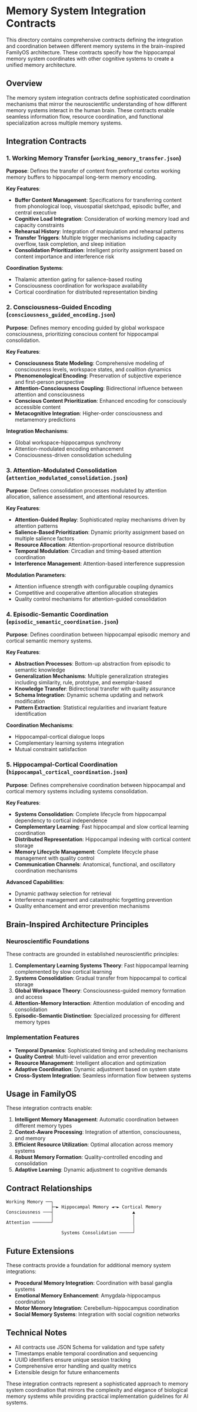 # Memory System Integration Contracts

This directory contains comprehensive contracts defining the integration and coordination between different memory systems in the brain-inspired FamilyOS architecture. These contracts specify how the hippocampal memory system coordinates with other cognitive systems to create a unified memory architecture.

## Overview

The memory system integration contracts define sophisticated coordination mechanisms that mirror the neuroscientific understanding of how different memory systems interact in the human brain. These contracts enable seamless information flow, resource coordination, and functional specialization across multiple memory systems.

## Integration Contracts

### 1. Working Memory Transfer (`working_memory_transfer.json`)

**Purpose**: Defines the transfer of content from prefrontal cortex working memory buffers to hippocampal long-term memory encoding.

**Key Features**:
- **Buffer Content Management**: Specifications for transferring content from phonological loop, visuospatial sketchpad, episodic buffer, and central executive
- **Cognitive Load Integration**: Consideration of working memory load and capacity constraints
- **Rehearsal History**: Integration of manipulation and rehearsal patterns
- **Transfer Triggers**: Multiple trigger mechanisms including capacity overflow, task completion, and sleep initiation
- **Consolidation Prioritization**: Intelligent priority assignment based on content importance and interference risk

**Coordination Systems**:
- Thalamic attention gating for salience-based routing
- Consciousness coordination for workspace availability
- Cortical coordination for distributed representation binding

### 2. Consciousness-Guided Encoding (`consciousness_guided_encoding.json`)

**Purpose**: Defines memory encoding guided by global workspace consciousness, prioritizing conscious content for hippocampal consolidation.

**Key Features**:
- **Consciousness State Modeling**: Comprehensive modeling of consciousness levels, workspace states, and coalition dynamics
- **Phenomenological Encoding**: Preservation of subjective experience and first-person perspective
- **Attention-Consciousness Coupling**: Bidirectional influence between attention and consciousness
- **Conscious Content Prioritization**: Enhanced encoding for consciously accessible content
- **Metacognitive Integration**: Higher-order consciousness and metamemory predictions

**Integration Mechanisms**:
- Global workspace-hippocampus synchrony
- Attention-modulated encoding enhancement
- Consciousness-driven consolidation scheduling

### 3. Attention-Modulated Consolidation (`attention_modulated_consolidation.json`)

**Purpose**: Defines consolidation processes modulated by attention allocation, salience assessment, and attentional resources.

**Key Features**:
- **Attention-Guided Replay**: Sophisticated replay mechanisms driven by attention patterns
- **Salience-Based Prioritization**: Dynamic priority assignment based on multiple salience factors
- **Resource Allocation**: Attention-proportional resource distribution
- **Temporal Modulation**: Circadian and timing-based attention coordination
- **Interference Management**: Attention-based interference suppression

**Modulation Parameters**:
- Attention influence strength with configurable coupling dynamics
- Competitive and cooperative attention allocation strategies
- Quality control mechanisms for attention-guided consolidation

### 4. Episodic-Semantic Coordination (`episodic_semantic_coordination.json`)

**Purpose**: Defines coordination between hippocampal episodic memory and cortical semantic memory systems.

**Key Features**:
- **Abstraction Processes**: Bottom-up abstraction from episodic to semantic knowledge
- **Generalization Mechanisms**: Multiple generalization strategies including similarity, rule, prototype, and exemplar-based
- **Knowledge Transfer**: Bidirectional transfer with quality assurance
- **Schema Integration**: Dynamic schema updating and network modification
- **Pattern Extraction**: Statistical regularities and invariant feature identification

**Coordination Mechanisms**:
- Hippocampal-cortical dialogue loops
- Complementary learning systems integration
- Mutual constraint satisfaction

### 5. Hippocampal-Cortical Coordination (`hippocampal_cortical_coordination.json`)

**Purpose**: Defines comprehensive coordination between hippocampal and cortical memory systems including systems consolidation.

**Key Features**:
- **Systems Consolidation**: Complete lifecycle from hippocampal dependency to cortical independence
- **Complementary Learning**: Fast hippocampal and slow cortical learning coordination
- **Distributed Representation**: Hippocampal indexing with cortical content storage
- **Memory Lifecycle Management**: Complete lifecycle phase management with quality control
- **Communication Channels**: Anatomical, functional, and oscillatory coordination mechanisms

**Advanced Capabilities**:
- Dynamic pathway selection for retrieval
- Interference management and catastrophic forgetting prevention
- Quality enhancement and error prevention mechanisms

## Brain-Inspired Architecture Principles

### Neuroscientific Foundations

These contracts are grounded in established neuroscientific principles:

1. **Complementary Learning Systems Theory**: Fast hippocampal learning complemented by slow cortical learning
2. **Systems Consolidation**: Gradual transfer from hippocampal to cortical storage
3. **Global Workspace Theory**: Consciousness-guided memory formation and access
4. **Attention-Memory Interaction**: Attention modulation of encoding and consolidation
5. **Episodic-Semantic Distinction**: Specialized processing for different memory types

### Implementation Features

- **Temporal Dynamics**: Sophisticated timing and scheduling mechanisms
- **Quality Control**: Multi-level validation and error prevention
- **Resource Management**: Intelligent allocation and optimization
- **Adaptive Coordination**: Dynamic adjustment based on system state
- **Cross-System Integration**: Seamless information flow between systems

## Usage in FamilyOS

These integration contracts enable:

1. **Intelligent Memory Management**: Automatic coordination between different memory types
2. **Context-Aware Processing**: Integration of attention, consciousness, and memory
3. **Efficient Resource Utilization**: Optimal allocation across memory systems
4. **Robust Memory Formation**: Quality-controlled encoding and consolidation
5. **Adaptive Learning**: Dynamic adjustment to cognitive demands

## Contract Relationships

```
Working Memory ──┐
                 ├─► Hippocampal Memory ◄─► Cortical Memory
Consciousness ───┤                              ▲
                 │                              │
Attention ───────┘                              │
                                                │
                     Systems Consolidation ─────┘
```

## Future Extensions

These contracts provide a foundation for additional memory system integrations:

- **Procedural Memory Integration**: Coordination with basal ganglia systems
- **Emotional Memory Enhancement**: Amygdala-hippocampus coordination
- **Motor Memory Integration**: Cerebellum-hippocampus coordination
- **Social Memory Systems**: Integration with social cognition networks

## Technical Notes

- All contracts use JSON Schema for validation and type safety
- Timestamps enable temporal coordination and sequencing
- UUID identifiers ensure unique session tracking
- Comprehensive error handling and quality metrics
- Extensible design for future enhancements

These integration contracts represent a sophisticated approach to memory system coordination that mirrors the complexity and elegance of biological memory systems while providing practical implementation guidelines for AI systems.
